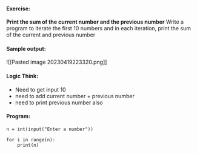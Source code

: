 #### Exercise:
**Print the sum of the current number and the previous number**
 Write a program to iterate the first 10 numbers and in each iteration, print the sum of the current and previous number

#### Sample output:

![[Pasted image 20230419223320.png]]

#### Logic Think:
* Need to get input 10
* need to add current number + previous number
* need to print previous number also

#### Program:
```
n = int(input("Enter a number"))

for i in range(n):
    print(n)
```

